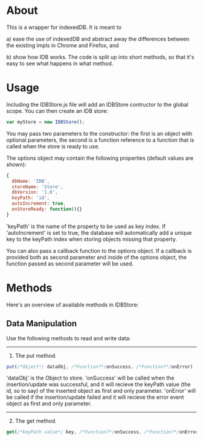 About
=====

This is a wrapper for indexedDB. It is meant to

a) ease the use of indexedDB and abstract away the differences between the 
existing impls in Chrome and Firefox, and

b) show how IDB works. The code is split up into short methods, so that it's
easy to see what happens in what method.

Usage
=====

Including the IDBStore.js file will add an IDBStore contructor to the global scope. 
You can then create an IDB store:

```javascript
var myStore = new IDBStore();
```

You may pass two parameters to the constructor: the first is an object with optional parameters,
the second is a function reference to a function that is called when the store is ready to use.

The options object may contain the following properties (default values are shown):

```javascript
{
  dbName: 'IDB',
  storeName: 'Store',
  dbVersion: '1.0',
  keyPath: 'id',
  autoIncrement: true,
  onStoreReady: function(){}
}
```

'keyPath' is the name of the property to be used as key index. If 'autoIncrement' is set to true, 
the database will automatically add a unique key to the keyPath index when storing objects missing 
that property.

You can also pass a callback function to the options object. If a callback is provided both as second 
parameter and inside of the options object, the function passed as second parameter will be used.

Methods
=======

Here's an overview of available methods in IDBStore:

Data Manipulation
-----------------

Use the following methods to read and write data:

___

1) The put method.


```javascript
put(/*Object*/ dataObj, /*Function?*/onSuccess, /*Function?*/onError)
```

'dataObj' is the Object to store. 'onSuccess' will be called when the insertion/update was successful, 
and it will recieve the keyPath value (the id, so to say) of the inserted object as first and only 
parameter. 'onError' will be called if the insertion/update failed and it will recieve the error event 
object as first and only parameter.

___

2) The get method.

```javascript
get(/*keyPath value*/ key, /*Function?*/onSuccess, /*Function?*/onError)
```
